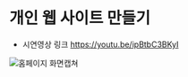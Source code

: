# 개인 웹 사이트 만들기 

* 시연영상 링크 https://youtu.be/ipBtbC3BKyI

![홈페이지 화면캡쳐](https://github.com/MoonOnYou/moon-s_profile/blob/master/images/index.PNG)

